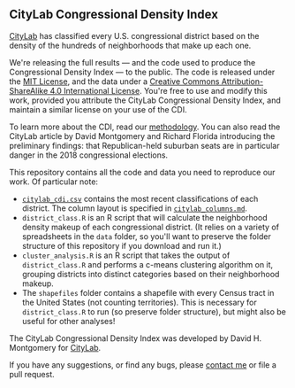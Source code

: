 ## CityLab Congressional Density Index

[CityLab](http://citylab.com) has classified every U.S. congressional district based on the density of the hundreds of neighborhoods that make up each one. 

We're releasing the full results — and the code used to produce the Congressional Density Index — to the public. The code is released under the [MIT License](https://github.com/theatlantic/citylab-data/blob/master/LICENSE), and the data under a <a rel="license" href="http://creativecommons.org/licenses/by-sa/4.0/">Creative Commons Attribution-ShareAlike 4.0 International License</a>. You're free to use and modify this work, provided you attribute the CityLab Congressional Density Index, and maintain a similar license on your use of the CDI. 

To learn more about the CDI, read our [methodology](https://github.com/theatlantic/citylab-data/blob/master/citylab-congress/methodology.md). You can also read the CityLab article by David Montgomery and Richard Florida introducing the preliminary findings: that Republican-held suburban seats are in particular danger in the 2018 congressional elections.

This repository contains all the code and data you need to reproduce our work. Of particular note:

- [`citylab_cdi.csv`](https://github.com/theatlantic/citylab-data/blob/master/citylab-congress/citylab_cdi.csv) contains the most recent classifications of each district. The column layout is specified in [`citylab_columns.md`](https://github.com/theatlantic/citylab-data/blob/master/citylab-congress/cdi_columns.md).
- `district_class.R` is an R script that will calculate the neighborhood density makeup of each congressional district. (It relies on a variety of spreadsheets in the `data` folder, so you'll want to preserve the folder structure of this repository if you download and run it.)
- `cluster_analysis.R` is an R script that takes the output of `district_class.R` and performs a c-means clustering algorithm on it, grouping districts into distinct categories based on their neighborhood makeup.
- The `shapefiles` folder contains a shapefile with every Census tract in the United States (not counting territories). This is necessary for `district_class.R` to run (so preserve folder structure), but might also be useful for other analyses!

The CityLab Congressional Density Index was developed by David H. Montgomery for [CityLab](http://citylab.com).

If you have any suggestions, or find any bugs, please [contact me](mailto:dmontgomery@citylab.com) or file a pull request. 
